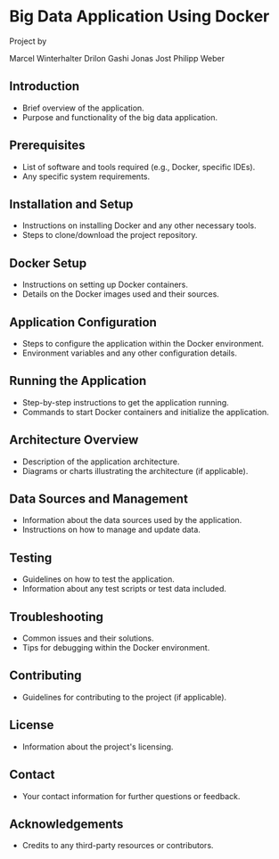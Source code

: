 # Big Data Application Using Docker

Project by

Marcel Winterhalter
Drilon Gashi
Jonas Jost
Philipp Weber

## Introduction
- Brief overview of the application.
- Purpose and functionality of the big data application.

## Prerequisites
- List of software and tools required (e.g., Docker, specific IDEs).
- Any specific system requirements.

## Installation and Setup
- Instructions on installing Docker and any other necessary tools.
- Steps to clone/download the project repository.

## Docker Setup
- Instructions on setting up Docker containers.
- Details on the Docker images used and their sources.

## Application Configuration
- Steps to configure the application within the Docker environment.
- Environment variables and any other configuration details.

## Running the Application
- Step-by-step instructions to get the application running.
- Commands to start Docker containers and initialize the application.

## Architecture Overview
- Description of the application architecture.
- Diagrams or charts illustrating the architecture (if applicable).

## Data Sources and Management
- Information about the data sources used by the application.
- Instructions on how to manage and update data.

## Testing
- Guidelines on how to test the application.
- Information about any test scripts or test data included.

## Troubleshooting
- Common issues and their solutions.
- Tips for debugging within the Docker environment.

## Contributing
- Guidelines for contributing to the project (if applicable).

## License
- Information about the project's licensing.

## Contact
- Your contact information for further questions or feedback.

## Acknowledgements
- Credits to any third-party resources or contributors.

